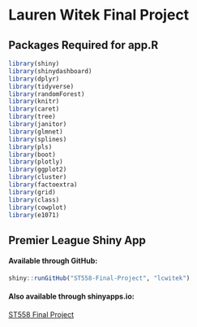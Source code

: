 Lauren Witek Final Project
================

## Packages Required for app.R

``` r
library(shiny)
library(shinydashboard)
library(dplyr)
library(tidyverse)
library(randomForest)
library(knitr)
library(caret)
library(tree)
library(janitor)
library(glmnet)
library(splines)
library(pls)
library(boot)
library(plotly)
library(ggplot2)
library(cluster)
library(factoextra)
library(grid)
library(class)
library(cowplot)
library(e1071)
```

## Premier League Shiny App

#### Available through GitHub:

``` r
shiny::runGitHub("ST558-Final-Project", "lcwitek")
```

#### Also available through shinyapps.io:

[ST558 Final Project](https://lcwitek.shinyapps.io/ST558-Final-Project/)
